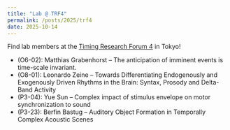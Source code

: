 ```yaml
---
title: "Lab @ TRF4"
permalink: /posts/2025/trf4
date: 2025-10-14
---
```


Find lab members at the [Timing Research Forum 4](https://sites.google.com/view/trf4tokyo/home) in Tokyo!

- (O6-02): Matthias Grabenhorst – The anticipation of imminent events is time-scale invariant.
- (O8-01): Leonardo Zeine – Towards Differentiating Endogenously and Exogenously Driven Rhythms in the Brain: Syntax, Prosody and Delta-Band Activity
- (P3-04): Yue Sun – Complex impact of stimulus envelope on motor synchronization to sound
- (P3-23): Berfin Bastug – Auditory Object Formation in Temporally Complex Acoustic Scenes

